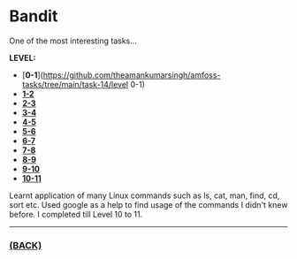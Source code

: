 # Bandit
One of the most interesting tasks...

**LEVEL:**
* [**0-1**](https://github.com/theamankumarsingh/amfoss-tasks/tree/main/task-14/level 0-1)
* [**1-2**]()
* [**2-3**]()
* [**3-4**]()
* [**4-5**]()
* [**5-6**]()
* [**6-7**]()
* [**7-8**]()
* [**8-9**]()
* [**9-10**]()
* [**10-11**]()

Learnt application of many Linux commands such as ls, cat, man, find, cd, sort etc.
Used google as a help to find usage of the commands I didn't knew before. I completed till Level 10 to 11.

---

### [(BACK)](https://github.com/theamankumarsingh/amfoss-tasks)
